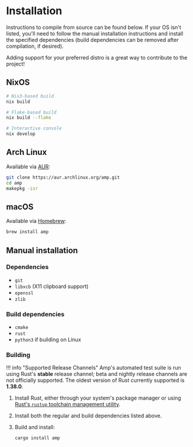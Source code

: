 # Installation

Instructions to compile from source can be found below. If your OS isn't listed,
you'll need to follow the manual installation instructions and install the
specified dependencies (build dependencies can be removed after compilation,
if desired).

Adding support for your preferred distro is a great way to contribute to the
project!

## NixOS

```bash
# Nix3-based build
nix build

# Flake-based build
nix build --flake

# Interactive console
nix develop
```

## Arch Linux

Available via [AUR](https://aur.archlinux.org/packages/amp):

```bash
git clone https://aur.archlinux.org/amp.git
cd amp
makepkg -isr
```

## macOS

Available via [Homebrew](https://brew.sh):

```bash
brew install amp
```

## Manual installation

### Dependencies

* `git`
* `libxcb` (X11 clipboard support)
* `openssl`
* `zlib`

### Build dependencies

* `cmake`
* `rust`
* `python3` if building on Linux

### Building

!!! info "Supported Release Channels"
    Amp's automated test suite is run using Rust's **stable** release channel;
    beta and nightly release channels are not officially supported. The oldest
    version of Rust currently supported is **1.38.0**.

1. Install Rust, either through your system's package manager or using [Rust's `rustup` toolchain management utility](https://www.rust-lang.org/en-US/install.html).
2. Install both the regular and build dependencies listed above.
3. Build and install:

    ```
    cargo install amp
    ```
